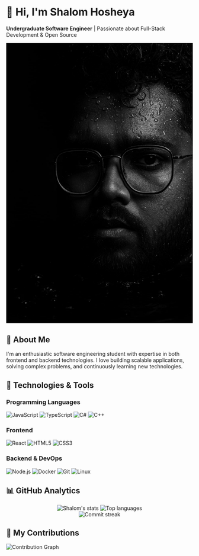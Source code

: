 # 👋 Hi, I'm Shalom Hosheya

**Undergraduate Software Engineer** | Passionate about Full-Stack Development & Open Source

![Profile Banner](assets/image_5.jpg)

## 🚀 About Me

I'm an enthusiastic software engineering student with expertise in both frontend and backend technologies. I love building scalable applications, solving complex problems, and continuously learning new technologies.

## 🔧 Technologies & Tools

### Programming Languages
![JavaScript](https://img.shields.io/badge/-JavaScript-F7DF1E?style=flat-square&logo=javascript&logoColor=black)
![TypeScript](https://img.shields.io/badge/-TypeScript-3178C6?style=flat-square&logo=typescript&logoColor=white)
![C#](https://img.shields.io/badge/-C%23-239120?style=flat-square&logo=c-sharp&logoColor=white)
![C++](https://img.shields.io/badge/-C++-00599C?style=flat-square&logo=c%2B%2B&logoColor=white)

### Frontend
![React](https://img.shields.io/badge/-React-61DAFB?style=flat-square&logo=react&logoColor=black)
![HTML5](https://img.shields.io/badge/-HTML5-E34F26?style=flat-square&logo=html5&logoColor=white)
![CSS3](https://img.shields.io/badge/-CSS3-1572B6?style=flat-square&logo=css3&logoColor=white)

### Backend & DevOps
![Node.js](https://img.shields.io/badge/-Node.js-339933?style=flat-square&logo=node.js&logoColor=white)
![Docker](https://img.shields.io/badge/-Docker-2496ED?style=flat-square&logo=docker&logoColor=white)
![Git](https://img.shields.io/badge/-Git-F05032?style=flat-square&logo=git&logoColor=white)
![Linux](https://img.shields.io/badge/-Linux-FCC624?style=flat-square&logo=linux&logoColor=black)

## 📊 GitHub Analytics

<!-- Dynamic GitHub Stats -->
<div align="center">
  <img height="180em" src="https://github-readme-stats.vercel.app/api?username=Shalomhosheya&show_icons=true&count_private=true&include_all_commits=true&theme=radical" alt="Shalom's stats" />
  <img height="180em" src="https://github-readme-stats.vercel.app/api/top-langs/?username=Shalomhosheya&layout=compact&langs_count=8&theme=radical&hide=procfile" alt="Top languages" />
</div>

<!-- Accurate commit streak with timezone support -->
<div align="center">
  <img src="https://github-readme-streak-stats.herokuapp.com/?user=Shalomhosheya&theme=radical&date_format=M%20j%5B%2C%20Y%5D&timezone=Asia/Jerusalem" alt="Commit streak" />
</div>

## 🌟 My Contributions

![Contribution Graph](https://github-readme-activity-graph.vercel.app/graph?username=Shalomhosheya&theme=redical&hide_border=true&area=true)

